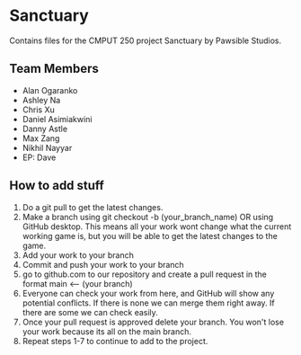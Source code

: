 # Sanctuary
Contains files for the CMPUT 250 project Sanctuary by Pawsible Studios.

## Team Members
- Alan Ogaranko
- Ashley Na
- Chris Xu
- Daniel Asimiakwini
- Danny Astle
- Max Zang
- Nikhil Nayyar
- EP: Dave

## How to add stuff
1. Do a git pull to get the latest changes.
2. Make a branch using git checkout -b (your_branch_name)
OR using GitHub desktop. This means all your work wont change what the current working game is, but you will be able to get the latest changes to the game.
3. Add your work to your branch
4. Commit and push your work to your branch
5. go to github.com to our repository and create a pull request in the format main <-- (your branch)
6. Everyone can check your work from here, and GitHub will show any potential conflicts. If there is none we can merge them right away. If there are some we can check easily.
7. Once your pull request is approved delete your branch. You won't lose your work because its all on the main branch.
8. Repeat steps 1-7 to continue to add to the project.